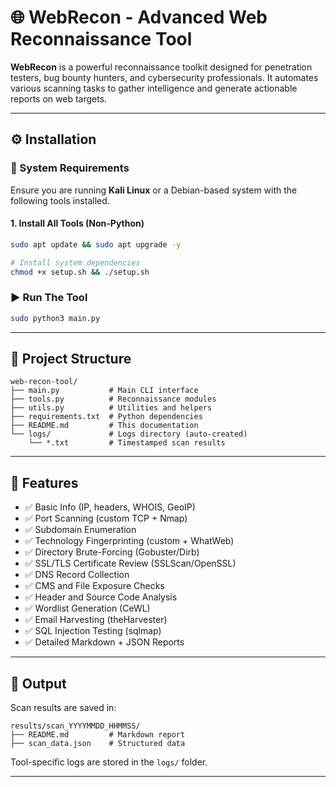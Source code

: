 # 🌐 WebRecon - Advanced Web Reconnaissance Tool

**WebRecon** is a powerful reconnaissance toolkit designed for penetration testers, bug bounty hunters, and cybersecurity professionals. It automates various scanning tasks to gather intelligence and generate actionable reports on web targets.

---

## ⚙️ Installation

### 🧰 System Requirements

Ensure you are running **Kali Linux** or a Debian-based system with the following tools installed.

#### 1. Install All Tools (Non-Python)

```bash
sudo apt update && sudo apt upgrade -y

# Install system dependencies
chmod +x setup.sh && ./setup.sh
````

### ▶ Run The Tool

```bash
sudo python3 main.py
```

---

## 📂 Project Structure

```
web-recon-tool/
├── main.py           # Main CLI interface
├── tools.py          # Reconnaissance modules
├── utils.py          # Utilities and helpers
├── requirements.txt  # Python dependencies
├── README.md         # This documentation
└── logs/             # Logs directory (auto-created)
    └── *.txt         # Timestamped scan results
```

---


## 🧪 Features

* ✅ Basic Info (IP, headers, WHOIS, GeoIP)
* ✅ Port Scanning (custom TCP + Nmap)
* ✅ Subdomain Enumeration
* ✅ Technology Fingerprinting (custom + WhatWeb)
* ✅ Directory Brute-Forcing (Gobuster/Dirb)
* ✅ SSL/TLS Certificate Review (SSLScan/OpenSSL)
* ✅ DNS Record Collection
* ✅ CMS and File Exposure Checks
* ✅ Header and Source Code Analysis
* ✅ Wordlist Generation (CeWL)
* ✅ Email Harvesting (theHarvester)
* ✅ SQL Injection Testing (sqlmap)
* ✅ Detailed Markdown + JSON Reports

---

## 📝 Output

Scan results are saved in:

```
results/scan_YYYYMMDD_HHMMSS/
├── README.md         # Markdown report
├── scan_data.json    # Structured data
```

Tool-specific logs are stored in the `logs/` folder.

---